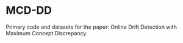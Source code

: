 # MCD-DD
Primary code and datasets for the paper: Online Drift Detection with Maximum Concept Discrepancy
